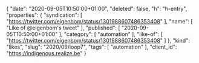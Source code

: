 {
  "date": "2020-09-05T10:50:00+01:00",
  "deleted": false,
  "h": "h-entry",
  "properties": {
    "syndication": [
      "https://twitter.com/eigenbom/status/1301988607486353408"
    ],
    "name": [
      "Like of @eigenbom's tweet"
    ],
    "published": [
      "2020-09-05T10:50:00+01:00"
    ],
    "category": [
      "automation"
    ],
    "like-of": [
      "https://twitter.com/eigenbom/status/1301988607486353408"
    ]
  },
  "kind": "likes",
  "slug": "2020/09/ioop7",
  "tags": [
    "automation"
  ],
  "client_id": "https://indigenous.realize.be"
}
